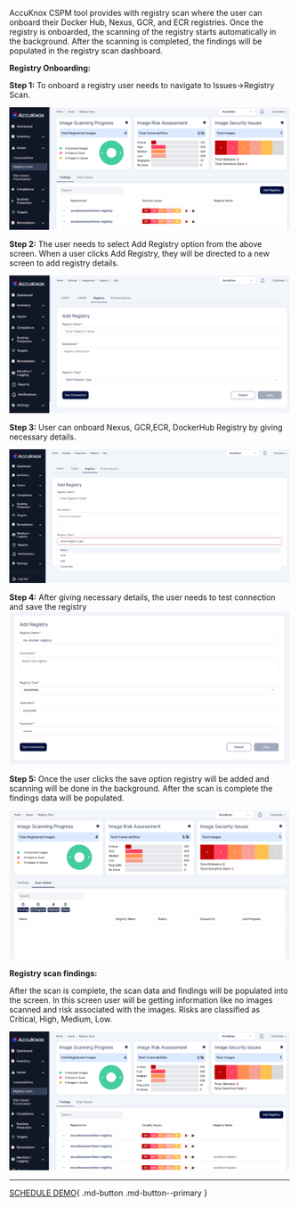 AccuKnox CSPM tool provides with registry scan where the user can onboard their Docker Hub, Nexus, GCR, and ECR registries. Once the registry is onboarded, the scanning of the registry starts automatically in the background. After the scanning is completed, the findings will be populated in the registry scan dashboard.

**Registry Onboarding:**

**Step 1:** To onboard a registry user needs to navigate to Issues->Registry Scan.

![](/saas/images/registry-1.png)

**Step 2:** The user needs to select Add Registry option from the above screen. When a user clicks Add Registry, they will be directed to a new screen to add registry details.

![](/saas/images/registry-2.png)

**Step 3:** User can onboard Nexus, GCR,ECR, DockerHub Registry by giving necessary details. 

![](/saas/images/registry-3.png)

**Step 4:** After giving necessary details, the user needs to test connection and save the registry
![](/saas/images/registry-4.png)

**Step 5:** Once the user clicks the save option registry will be added and scanning will be done in the background. After the scan is complete the findings data will be populated. 

![](/saas/images/registry-5.png)

**Registry scan findings:**

After the scan is complete, the scan data and findings will be populated into the screen. In this screen user will be getting information like no images scanned and risk associated with the images. Risks are classified as Critical, High, Medium, Low.

![](/saas/images/registry-6.png)

- - - 
[SCHEDULE DEMO](https://www.accuknox.com/contact-us){ .md-button .md-button--primary }